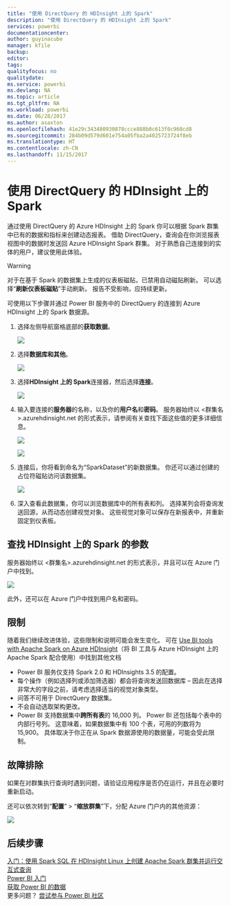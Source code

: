 ```yaml
---
title: "使用 DirectQuery 的 HDInsight 上的 Spark"
description: "使用 DirectQuery 的 HDInsight 上的 Spark"
services: powerbi
documentationcenter: 
author: guyinacube
manager: kfile
backup: 
editor: 
tags: 
qualityfocus: no
qualitydate: 
ms.service: powerbi
ms.devlang: NA
ms.topic: article
ms.tgt_pltfrm: NA
ms.workload: powerbi
ms.date: 06/28/2017
ms.author: asaxton
ms.openlocfilehash: 41e29c343480930878ccce888b0c613f0c960cd8
ms.sourcegitcommit: 284b09d579d601e754a05fba2a4025723724f8eb
ms.translationtype: HT
ms.contentlocale: zh-CN
ms.lasthandoff: 11/15/2017
---
```

# <a name="spark-on-hdinsight-with-directquery"></a>使用 DirectQuery 的 HDInsight 上的 Spark
通过使用 DirectQuery 的 Azure HDInsight 上的 Spark 你可以根据 Spark 群集中已有的数据和指标来创建动态报表。 借助 DirectQuery，查询会在你浏览报表视图中的数据时发送回 Azure HDInsight Spark 群集。 对于熟悉自己连接到的实体的用户，建议使用此体验。

> [!WARNING]
> 对于在基于 Spark 的数据集上生成的仪表板磁贴，已禁用自动磁贴刷新。 可以选择“**刷新仪表板磁贴**”手动刷新。 报告不受影响，应持续更新。 
> 
> 

可使用以下步骤并通过 Power BI 服务中的 DirectQuery 的连接到 Azure HDInsight 上的 Spark 数据源。

1. 选择左侧导航窗格底部的**获取数据**。
   
     ![](media/spark-on-hdinsight-with-direct-connect/spark-getdata.png)
2. 选择**数据库和其他**。
   
     ![](media/spark-on-hdinsight-with-direct-connect/spark-getdata-databases.png)
3. 选择**HDInsight 上的 Spark**连接器，然后选择**连接**。
   
     ![](media/spark-on-hdinsight-with-direct-connect/spark-getdata-databases-connect.png)
4. 输入要连接的**服务器**的名称，以及你的**用户名**和**密码**。 服务器始终以 \<群集名\>.azurehdinsight.net 的形式表示，请参阅有关查找下面这些值的更多详细信息。
   
     ![](media/spark-on-hdinsight-with-direct-connect/spark-server-name.png)
   
     ![](media/spark-on-hdinsight-with-direct-connect/spark-username.png)
5. 连接后，你将看到命名为“SparkDataset”的新数据集。 你还可以通过创建的占位符磁贴访问该数据集。
   
     ![](media/spark-on-hdinsight-with-direct-connect/spark-dataset.png)
6. 深入查看此数据集，你可以浏览数据库中的所有表和列。 选择某列会将查询发送回源，从而动态创建视觉对象。 这些视觉对象可以保存在新报表中，并重新固定到仪表板。

## <a name="finding-your-spark-on-hdinsight-parameters"></a>查找 HDInsight 上的 Spark 的参数
服务器始终以 \<群集名\>.azurehdinsight.net 的形式表示，并且可以在 Azure 门户中找到。

![](media/spark-on-hdinsight-with-direct-connect/spark-server-name-parameter.png)

此外，还可以在 Azure 门户中找到用户名和密码。

## <a name="limitations"></a>限制
随着我们继续改进体验，这些限制和说明可能会发生变化。 可在 [Use BI tools with Apache Spark on Azure HDInsight](https://azure.microsoft.com/documentation/articles/hdinsight-apache-spark-use-bi-tools/)（将 BI 工具与 Azure HDInsight 上的 Apache Spark 配合使用）中找到其他文档

* Power BI 服务仅支持 Spark 2.0 和 HDInsights 3.5 的配置。
* 每个操作（例如选择列或添加筛选器）都会将查询发送回数据库 – 因此在选择非常大的字段之前，请考虑选择适当的视觉对象类型。
* 问答不可用于 DirectQuery 数据集。
* 不会自动选取架构更改。
* Power BI 支持数据集中**跨所有表**的 16,000 列。 Power BI 还包括每个表中的内部行号列。 这意味着，如果数据集中有 100 个表，可用的列数将为 15,900。 具体取决于你正在从 Spark 数据源使用的数据量，可能会受此限制。

## <a name="troubleshooting"></a>故障排除
如果在对群集执行查询时遇到问题，请验证应用程序是否仍在运行，并且在必要时重新启动。

还可以依次转到“**配置**” > “**缩放群集**”下，分配 Azure 门户内的其他资源：

![](media/spark-on-hdinsight-with-direct-connect/spark-scale.png)

## <a name="next-steps"></a>后续步骤
[入门：使用 Spark SQL 在 HDInsight Linux 上创建 Apache Spark 群集并运行交互式查询](https://azure.microsoft.com/documentation/articles/hdinsight-apache-spark-jupyter-spark-sql)  
[Power BI 入门](service-get-started.md)  
[获取 Power BI 的数据](service-get-data.md)  
更多问题？ [尝试参与 Power BI 社区](http://community.powerbi.com/)

